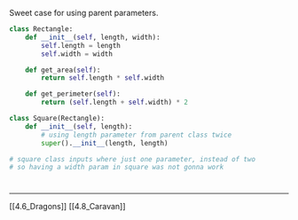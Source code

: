Sweet case for using parent parameters.

``` python
class Rectangle:
	def __init__(self, length, width):
		self.length = length
		self.width = width

	def get_area(self):
		return self.length * self.width

	def get_perimeter(self):
		return (self.length + self.width) * 2

class Square(Rectangle):
	def __init__(self, length):
		# using length parameter from parent class twice
		super().__init__(length, length)

# square class inputs where just one parameter, instead of two 
# so having a width param in square was not gonna work 
```
# 
---
[[4.6_Dragons]]
[[4.8_Caravan]]